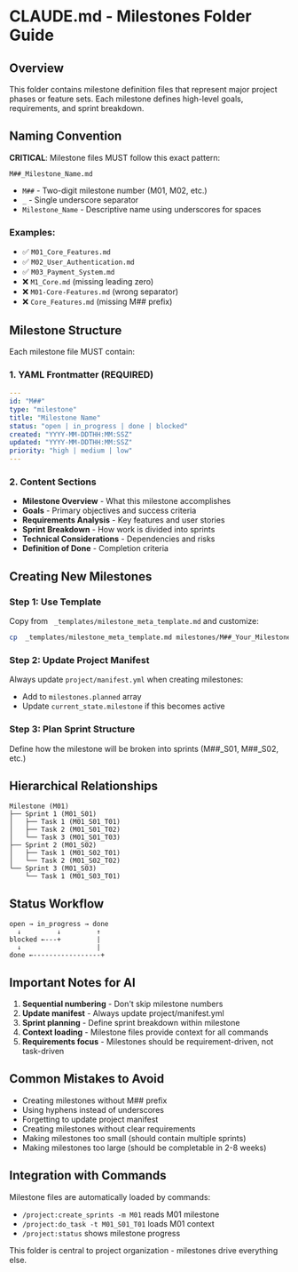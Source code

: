 # CLAUDE.md - Milestones Folder Guide

## Overview
This folder contains milestone definition files that represent major project phases or feature sets. Each milestone defines high-level goals, requirements, and sprint breakdown.

## Naming Convention
**CRITICAL**: Milestone files MUST follow this exact pattern:
```
M##_Milestone_Name.md
```

- `M##` - Two-digit milestone number (M01, M02, etc.)
- `_` - Single underscore separator
- `Milestone_Name` - Descriptive name using underscores for spaces

### Examples:
- ✅ `M01_Core_Features.md`
- ✅ `M02_User_Authentication.md`
- ✅ `M03_Payment_System.md`
- ❌ `M1_Core.md` (missing leading zero)
- ❌ `M01-Core-Features.md` (wrong separator)
- ❌ `Core_Features.md` (missing M## prefix)

## Milestone Structure
Each milestone file MUST contain:

### 1. YAML Frontmatter (REQUIRED)
```yaml
---
id: "M##"
type: "milestone"
title: "Milestone Name"
status: "open | in_progress | done | blocked"
created: "YYYY-MM-DDTHH:MM:SSZ"
updated: "YYYY-MM-DDTHH:MM:SSZ"
priority: "high | medium | low"
---
```

### 2. Content Sections
- **Milestone Overview** - What this milestone accomplishes
- **Goals** - Primary objectives and success criteria
- **Requirements Analysis** - Key features and user stories
- **Sprint Breakdown** - How work is divided into sprints
- **Technical Considerations** - Dependencies and risks
- **Definition of Done** - Completion criteria

## Creating New Milestones

### Step 1: Use Template
Copy from ` _templates/milestone_meta_template.md` and customize:
```bash
cp  _templates/milestone_meta_template.md milestones/M##_Your_Milestone.md
```

### Step 2: Update Project Manifest
Always update `project/manifest.yml` when creating milestones:
- Add to `milestones.planned` array
- Update `current_state.milestone` if this becomes active

### Step 3: Plan Sprint Structure
Define how the milestone will be broken into sprints (M##_S01, M##_S02, etc.)

## Hierarchical Relationships
```
Milestone (M01)
├── Sprint 1 (M01_S01)
│   ├── Task 1 (M01_S01_T01)
│   ├── Task 2 (M01_S01_T02)
│   └── Task 3 (M01_S01_T03)
├── Sprint 2 (M01_S02)
│   ├── Task 1 (M01_S02_T01)
│   └── Task 2 (M01_S02_T02)
└── Sprint 3 (M01_S03)
    └── Task 1 (M01_S03_T01)
```

## Status Workflow
```
open → in_progress → done
  ↓         ↓         ↑
blocked ←---+         |
  ↓                   |
done ←-----------------+
```

## Important Notes for AI

1. **Sequential numbering** - Don't skip milestone numbers
2. **Update manifest** - Always update project/manifest.yml
3. **Sprint planning** - Define sprint breakdown within milestone
4. **Context loading** - Milestone files provide context for all commands
5. **Requirements focus** - Milestones should be requirement-driven, not task-driven

## Common Mistakes to Avoid
- Creating milestones without M## prefix
- Using hyphens instead of underscores
- Forgetting to update project manifest
- Creating milestones without clear requirements
- Making milestones too small (should contain multiple sprints)
- Making milestones too large (should be completable in 2-8 weeks)

## Integration with Commands
Milestone files are automatically loaded by commands:
- `/project:create_sprints -m M01` reads M01 milestone
- `/project:do_task -t M01_S01_T01` loads M01 context
- `/project:status` shows milestone progress

This folder is central to project organization - milestones drive everything else.